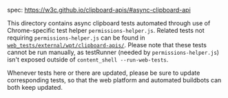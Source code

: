 spec: https://w3c.github.io/clipboard-apis/#async-clipboard-api

This directory contains async clipboard tests automated through use of
Chrome-specific test helper `permissions-helper.js`. Related tests not requiring
`permissions-helper.js` can be found in
[`web_tests/external/wpt/clipboard-apis/`](https://cs.chromium.org/chromium/src/third_party/blink/web_tests/external/wpt/clipboard-apis/).
Please note that these tests cannot be run manually, as testRunner (needed by
`permissions-helper.js`) isn't exposed outside of `content_shell
--run-web-tests`.

Whenever tests here or there are updated, please be sure to update corresponding
tests, so that the web platform and automated buildbots can both keep updated.
